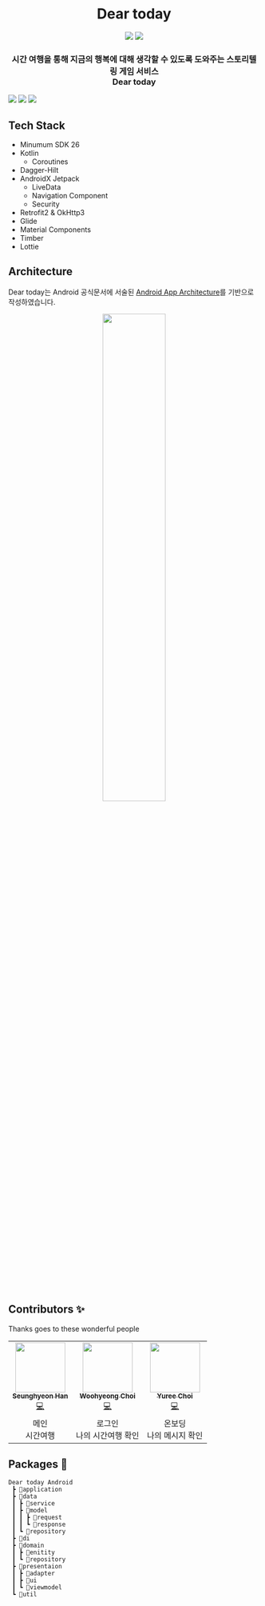 <h1 align="center">Dear today</h1>

<p align="center">
    <img src="https://img.shields.io/badge/Kotlin-1.6.10-7F52FF?style=for-the-badge&logo=Kotlin&logoColor=white"/>
    <img src="https://img.shields.io/badge/all_contributors-3-orange.svg?style=for-the-badge"/>
</p>

<p align="center">
	<h3 align="center">
		시간 여행을 통해 지금의 행복에 대해 생각할 수 있도록 도와주는 스토리텔링 게임 서비스<br>Dear today
	</h3>	
	<img src="https://user-images.githubusercontent.com/81508084/178636838-310b9640-d0d7-41c1-9d37-b5e5a7349e6f.png" />
	<img src="https://user-images.githubusercontent.com/63235947/178440217-bac8e37b-fa27-4ddd-b448-0d346ed6881e.png" />
	<img src="https://user-images.githubusercontent.com/63235947/178440518-79ddc1ec-d7eb-42e4-b04d-52fbc399278e.png" />

</p>

<h2>Tech Stack</h2>

- Minumum SDK 26
- Kotlin
    - Coroutines
- Dagger-Hilt
- AndroidX Jetpack
    - LiveData
    - Navigation Component
    - Security
- Retrofit2 & OkHttp3
- Glide
- Material Components
- Timber
- Lottie

<h2>Architecture</h2>

Dear today는 Android 공식문서에 서술된 [Android App Architecture](https://developer.android.com/topic/architecture#recommended-app-arch)를 기반으로 작성하였습니다.

<p align="center">
  <img src="https://developer.android.com/topic/libraries/architecture/images/mad-arch-overview.png" width="50%"/>
</p>


## Contributors ✨

Thanks goes to these wonderful people

<!-- ALL-CONTRIBUTORS-LIST:START - Do not remove or modify this section -->
<!-- prettier-ignore-start -->
<!-- markdownlint-disable -->
<table>
  <tr>
    <td align="center"><a href="http://github.com/hansh0101"><img src="https://avatars.githubusercontent.com/u/81508084?v=4" width="100px;" alt=""/><br /><sub><b>Seunghyeon Han</b></sub></a><br /><a href="https://github.com/TeamDearToday/Deartoday-Android/commits?author=hansh0101" title="Code">💻</a></td>
    <td align="center"><a href="https://github.com/dn7638"><img src="https://avatars.githubusercontent.com/u/48896148?v=4" width="100px;" alt=""/><br /><sub><b>Woohyeong Choi</b></sub></a><br /><a href="https://github.com/TeamDearToday/Deartoday-Android/commits?author=dn7638" title="Code">💻</a></td>
    <td align="center"><a href="https://github.com/uxri"><img src="https://avatars.githubusercontent.com/u/102457223?v=4" width="100px;" at=""/><br /><sub><b>Yuree Choi</b></sub></a><br /><a href="https://github.com/TeamDearToday/Deartoday-Android/commits?author=uxri" title="Code">💻</a></td>
  </tr>
    <tr>
    <td align="center">메인<br>시간여행</td>
    <td align="center">로그인<br>나의 시간여행 확인</td>
    <td align="center">온보딩<br>나의 메시지 확인</td>
  </tr>
</table>

<!-- markdownlint-restore -->
<!-- prettier-ignore-end -->

<!-- ALL-CONTRIBUTORS-LIST:END -->


## Packages 📁

```
Dear today Android
 ┣ 📂application
 ┣ 📂data
 ┃ ┣ 📂service
 ┃ ┣ 📂model
 ┃ ┃ ┣ 📂request
 ┃ ┃ ┗ 📂response
 ┃ ┗ 📂repository
 ┣ 📂di
 ┣ 📂domain
 ┃ ┣ 📂enitity
 ┃ ┗ 📂repository
 ┣ 📂presentaion
 ┃ ┣ 📂adapter
 ┃ ┣ 📂ui
 ┃ ┗ 📂viewmodel
 ┗ 📂util
```

